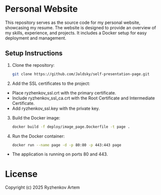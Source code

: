 # Personal Website
This repository serves as the source code for my personal website, showcasing my resume.
The website is designed to provide an overview of my skills, experience, and projects.
It includes a Docker setup for easy deployment and management.

## Setup Instructions

1. Clone the repository:
   ```bash
   git clone https://github.com/Jaldsky/self-presentation-page.git

2. Add the SSL certificates to the project:
 - Place ryzhenkov_ssl.crt with the primary certificate.
 - Include ryzhenkov_ssl_ca.crt with the Root Certificate and Intermediate Certificate.
 - Add ryzhenkov_ssl.key with the private key.

3. Build the Docker image:
   ```bash
   docker build -f deploy/image_page.Dockerfile -t page .

4. Run the Docker container:
   ```bash
   docker run --name page -d -p 80:80 -p 443:443 page

- The application is running on ports 80 and 443.

# License
Copyright (c) 2025 Ryzhenkov Artem
